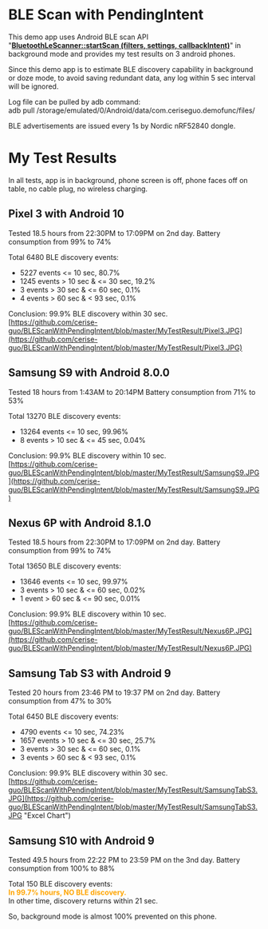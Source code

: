 # BLE Scan with PendingIntent

This demo app uses Android BLE scan API "**[BluetoothLeScanner::startScan (filters, settings, callbackIntent)](http://https://developer.android.com/reference/android/bluetooth/le/BluetoothLeScanner#startScan(java.util.List%3Candroid.bluetooth.le.ScanFilter%3E,%20android.bluetooth.le.ScanSettings,%20android.app.PendingIntent))**"
 in background mode and provides my test results on 3 android phones.

Since this demo app is to estimate BLE discovery capability in background or doze mode, to avoid saving redundant data, any log within 5 sec interval will be ignored.

Log file can be pulled by adb command: </br> 
adb pull /storage/emulated/0/Android/data/com.ceriseguo.demofunc/files/<file-name>

BLE advertisements are issued every 1s by Nordic nRF52840 dongle.

# My Test Results
In all tests, app is in background, phone screen is off, phone faces off on table, no cable plug, no wireless charging.

## Pixel 3 with Android 10 ##
Tested 18.5 hours from 22:30PM to 17:09PM on 2nd day.
Battery consumption from 99% to 74%

Total 6480 BLE discovery events:</br>

- 5227 events <= 10 sec, 80.7%
- 1245 events > 10 sec & <= 30 sec, 19.2%
- 3 events > 30 sec & <= 60 sec, 0.1%
- 4 events > 60 sec & < 93 sec, 0.1%

Conclusion: 99.9% BLE discovery within 30 sec. </br>
[https://github.com/cerise-guo/BLEScanWithPendingIntent/blob/master/MyTestResult/Pixel3.JPG](https://github.com/cerise-guo/BLEScanWithPendingIntent/blob/master/MyTestResult/Pixel3.JPG)

## Samsung S9 with Android 8.0.0 ##
Tested 18 hours from 1:43AM to 20:14PM
Battery consumption from 71% to 53%

Total 13270 BLE discovery events:</br>

- 13264 events <= 10 sec, 99.96%
- 8 events > 10 sec & <= 45 sec, 0.04%

Conclusion: 99.9% BLE discovery within 10 sec.</br>
[https://github.com/cerise-guo/BLEScanWithPendingIntent/blob/master/MyTestResult/SamsungS9.JPG](https://github.com/cerise-guo/BLEScanWithPendingIntent/blob/master/MyTestResult/SamsungS9.JPG)

## Nexus 6P with Android 8.1.0 ##
Tested 18.5 hours from 22:30PM to 17:09PM on 2nd day.
Battery consumption from 99% to 74%

Total 13650 BLE discovery events:

- 13646 events <= 10 sec, 99.97%
- 3 events > 10 sec & <= 60 sec, 0.02%
- 1 event > 60 sec & <= 90 sec, 0.01%

Conclusion: 99.9% BLE discovery within 10 sec.</br>
[https://github.com/cerise-guo/BLEScanWithPendingIntent/blob/master/MyTestResult/Nexus6P.JPG](https://github.com/cerise-guo/BLEScanWithPendingIntent/blob/master/MyTestResult/Nexus6P.JPG)

## Samsung Tab S3 with Android 9 ##
Tested 20 hours from 23:46 PM to 19:37 PM on 2nd day.
Battery consumption from 47% to 30%

Total 6450 BLE discovery events:</br>

- 4790 events <= 10 sec, 74.23%
- 1657 events > 10 sec & <= 30 sec, 25.7%
- 3 events > 30 sec & <= 60 sec, 0.1%
- 3 events > 60 sec & < 93 sec, 0.1%

Conclusion: 99.9% BLE discovery within 30 sec. </br>
[https://github.com/cerise-guo/BLEScanWithPendingIntent/blob/master/MyTestResult/SamsungTabS3.JPG](https://github.com/cerise-guo/BLEScanWithPendingIntent/blob/master/MyTestResult/SamsungTabS3.JPG "Excel Chart")


## Samsung S10 with Android 9 ##
Tested 49.5 hours from 22:22 PM to 23:59 PM on the 3nd day.
Battery consumption from 100% to 88%

Total 150 BLE discovery events:</br>
<span style="color:orange">**In 99.7% hours, NO BLE discovery.**</span><br/>
In other time, discovery returns within 21 sec. 

So, background mode is almost 100% prevented on this phone.
